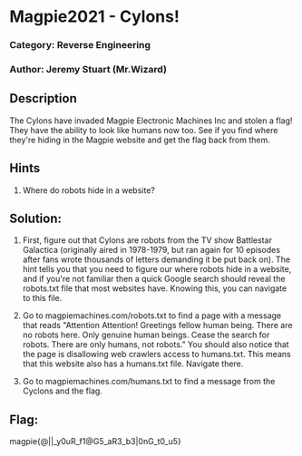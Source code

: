 # Magpie2021 - Cylons!
### Category: Reverse Engineering
### Author: Jeremy Stuart (Mr.Wizard) 

## Description
The Cylons have invaded Magpie Electronic Machines Inc and stolen a flag!  They have the ability to look like humans now too.  See if you find where they're hiding in the Magpie website and get the flag back from them.

## Hints

1.  Where do robots hide in a website?

## Solution:
1. First, figure out that Cylons are robots from the TV show Battlestar Galactica (originally aired in 1978-1979, but ran again for 10 episodes after fans wrote thousands of letters demanding it be put back on).  The hint tells you that you need to figure our where robots hide in a website, and if you're not familiar then a quick Google search should reveal the robots.txt file that most websites have.  Knowing this, you can navigate to this file.

2. Go to magpiemachines.com/robots.txt to find a page with a message that reads "Attention Attention!  Greetings fellow human being.  There are no robots here.  Only genuine human beings.  Cease the search for robots.  There are only humans, not robots."  You should also notice that the page is disallowing web crawlers access to humans.txt.  This means that this website also has a humans.txt file.  Navigate there.

3. Go to magpiemachines.com/humans.txt to find a message from the Cyclons and the flag.


## Flag: 
magpie{@||_y0uR_f1@G5_aR3_b3|0nG_t0_u5}